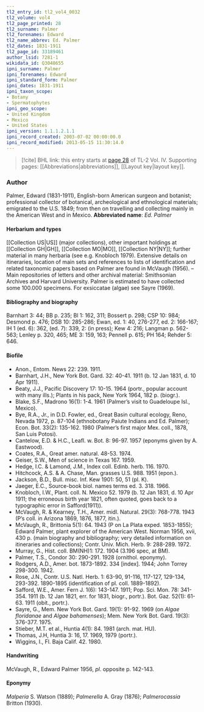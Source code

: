 ```yaml
---
tl2_entry_id: tl2_vol4_0032
tl2_volume: vol4
tl2_page_printed: 28
tl2_surname: Palmer
tl2_forenames: Edward
tl2_name_abbrev: Ed. Palmer
tl2_dates: 1831-1911
tl2_page_id: 33189461
author_lsid: 7281-1
wikidata_id: Q3048655
ipni_surname: Palmer
ipni_forenames: Edward
ipni_standard_form: Palmer
ipni_dates: 1831-1911
ipni_taxon_scope: 
- Botany
- Spermatophytes
ipni_geo_scope: 
- United Kingdom
- Mexico
- United States
ipni_version: 1.1.1.2.1.1
ipni_record_created: 2003-07-02 00:00:00.0
ipni_record_modified: 2013-05-15 11:30:14.0
---
```



> [!cite] BHL link: this entry starts at [page 28](https://www.biodiversitylibrary.org/page/33189461) of TL-2 Vol. IV.
> Supporting pages: [[Abbreviations|abbreviations]], [[Layout key|layout key]].

### Author

Palmer, Edward (1831-1911), English-born American surgeon and botanist; professional collector of botanical, archeological and ethnological materials; emigrated to the U.S. 1849; from then on travelling and collecting mainly in the American West and in Mexico. 
**Abbreviated name**: *Ed. Palmer*

#### Herbarium and types

[[Collection US|US]] (major collections), other important holdings at [[Collection GH|GH]], [[Collection MO|MO]], [[Collection NY|NY]]; further material in many herbaria (see e.g. Knobloch 1979). Extensive details on itineraries, location of main sets and references to lists of identification and related taxonomic papers based on Palmer are found in McVaugh (1956). – Main repositories of letters and other archival material: Smithsonian Archives and Harvard University. Palmer is estimated to have collected some 100.000 specimens. For exsiccatae (algae) see Sayre (1969).

#### Bibliography and biography

Barnhart 3: 44; BB p. 235; Bl 1: 162, 311; Bossert p. 298; CSP 10: 984; Desmond p. 476; DSB 10: 285-286; Ewan, ed. 1: 40, 276-277, ed. 2: 166-167; IH 1 (ed. 6): 362, (ed. 7): 339, 2: (in press); Kew 4: 216; Langman p. 562-563; Lenley p. 320, 465; ME 3: 159, 163; Pennell p. 615; PH 164; Rehder 5: 646.

#### Biofile

- Anon., Entom. News 22: 239. 1911.
- Barnhart, J.H., New York Bot. Gard. 32: 40-41. 1911 (b. 12 Jan 1831, d. 10 Apr 1911).
- Beaty, J.J., Pacific Discovery 17: 10-15. 1964 (portr., popular account with many ills.); Plants in his pack, New York 1964, 182 p. (biogr.).
- Blake, S.F., Madrono 16(1): 1-4. 1961 (Palmer’s visit to Guadeloupe Isl., Mexico).
- Bye, R.A., Jr., in D.D. Fowler, ed., Great Basin cultural ecology, Reno, Nevada 1972, p. 87-104 (ethnobotany Paiute Indians and Ed. Palmer); Econ. Bot. 33(2): 135-162. 1980 (Palmer’s first major Mex. coll., 1878, San Luis Potosi).
- Cantelow, E.D. & H.C., Leafl. w. Bot. 8: 96-97. 1957 (eponyms given by A. Eastwood).
- Coates, R.A., Great amer. natural. 48-53. 1974.
- Geiser, S.W., Men of science in Texas 167. 1959.
- Hedge, I.C. & Lamond, J.M., Index coll. Edinb. herb. 116. 1970.
- Hitchcock, A.S. & A. Chase, Man. grasses U.S. 988. 1951 (epon.).
- Jackson, B.D., Bull. misc. Inf. Kew 1901: 50, 51 (pl. K).
- Jaeger, E.C., Source-book biol. names terms ed. 3. 318. 1966.
- Knobloch, I.W., Plant. coll. N. Mexico 52. 1979 (b. 12 Jan 1831, d. 10 Apr 1911; the erroneous birth year 1821, often quoted, goes back to a typographic error in Safford(1911)).
- McVaugh, R. & Kearney, T.H., Amer. midl. Natural. 29(3): 768-778. 1943 (P’s coll. in Arizona 1869, 1876, 1877, itin.).
- McVaugh, R., Brittonia 5(1): 64. 1943 (P on La Plata exped. 1853-1855); Edward Palmer, plant explorer of the American West. Norman 1956, xvii, 430 p. (main biography and bibliography; very detailed information on itineraries and collections); Contr. Univ. Mich. Herb. 9: 288-289. 1972.
- Murray, G., Hist. coll. BM(NH)1: 172. 1904 (3.196 spec, at BM).
- Palmer, T.S., Condor 30: 290-291. 1928 (ornithol. eponymy).
- Rodgers, A.D., Amer. bot. 1873-1892. 334 \[index\]. 1944; John Torrey 298-300. 1942.
- Rose, J.N., Contr. U.S. Natl. Herb. 1: 63-90, 91-116, 117-127, 129-134, 293-392. 1890-1895 (identification of pl. coll. 1889-1892).
- Safford, W.E., Amer. Fern J. 1(6): 143-147. 1911; Pop. Sci. Mon. 78: 341-354. 1911 (b. 12 Jan 1821, err. for 1831, biogr., portr.). Bot. Gaz. 52(1): 61-63. 1911 (obit., portr.).
- Sayre, G., Mem. New York Bot. Gard. 19(1): 91-92. 1969 (on *Algae floridanae* and *Algae bahamenses*); Mem. New York Bot. Gard. 19(3): 376-377. 1975.
- Stieber, M.T. et al., Huntia 4(1): 84. 1981 (arch. mat. HU).
- Thomas, J.H, Huntia 3: 16, 17. 1969, 1979 (portr.).
- Wiggins, I., Fl. Baja Calif. 42. 1980.

#### Handwriting

McVaugh, R., Edward Palmer 1956, *pl*. opposite p. 142-143.

#### Eponymy

*Malperia* S. Watson (1889); *Palmerella* A. Gray (1876); *Palmerocassia* Britton (1930).

